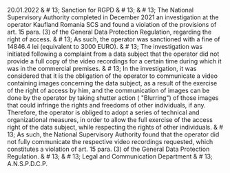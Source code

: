 20.01.2022 & # 13;
Sanction for RGPD & # 13;
& # 13;
The National Supervisory Authority completed in December 2021 an investigation at the operator Kaufland Romania SCS and found a violation of the provisions of art. 15 para. (3) of the General Data Protection Regulation, regarding the right of access. & # 13;
As such, the operator was sanctioned with a fine of 14846.4 lei (equivalent to 3000 EURO). & # 13;
The investigation was initiated following a complaint from a data subject that the operator did not provide a full copy of the video recordings for a certain time during which it was in the commercial premises. & # 13;
In the investigation, it was considered that it is the obligation of the operator to communicate a video containing images concerning the data subject, as a result of the exercise of the right of access by him, and the communication of images can be done by the operator by taking shutter action ( "Blurring") of those images that could infringe the rights and freedoms of other individuals, if any. Therefore, the operator is obliged to adopt a series of technical and organizational measures, in order to allow the full exercise of the access right of the data subject, while respecting the rights of other individuals. & # 13;
As such, the National Supervisory Authority found that the operator did not fully communicate the respective video recordings requested, which constitutes a violation of art. 15 para. (3) of the General Data Protection Regulation. & # 13;
& # 13;
Legal and Communication Department & # 13;
A.N.S.P.D.C.P.

